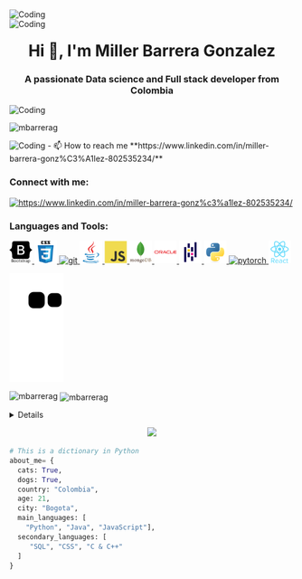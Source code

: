 <div>
  <img align="center" alt="Coding" src="https://i.gifer.com/origin/37/376a66dacbd417010b5eda0d46ada276.gif" width="1000">
  <img align="left" alt="Coding" src="https://i.gifer.com/origin/37/376a66dacbd417010b5eda0d46ada276.gif" width="1000">

</div>


</center>
<h1 align="center">Hi 👋, I'm Miller Barrera Gonzalez</h1>
<h3 align="center">A passionate Data science and Full stack developer from Colombia</h3>
<img alt="Coding" width="400" src="https://i.gifer.com/3HeZ.gif">
<p align="left"> <img src="https://komarev.com/ghpvc/?username=mbarrerag&label=Profile%20views&color=0e75b6&style=flat" alt="mbarrerag" /> </p>

<img alt="Coding" width="400" src="https://i.gifer.com/NvL.gif">
- 📫 How to reach me **https://www.linkedin.com/in/miller-barrera-gonz%C3%A1lez-802535234/**

<h3 align="left">Connect with me:</h3>
<p align="left">
<a href="https://linkedin.com/in/https://www.linkedin.com/in/miller-barrera-gonz%c3%a1lez-802535234/" target="blank"><img align="center" src="https://raw.githubusercontent.com/rahuldkjain/github-profile-readme-generator/master/src/images/icons/Social/linked-in-alt.svg" alt="https://www.linkedin.com/in/miller-barrera-gonz%c3%a1lez-802535234/" height="30" width="40" /></a>
</p>

<h3 align="left">Languages and Tools:</h3>
<p align="left"> <a href="https://getbootstrap.com" target="_blank" rel="noreferrer"> <img src="https://raw.githubusercontent.com/devicons/devicon/master/icons/bootstrap/bootstrap-plain-wordmark.svg" alt="bootstrap" width="40" height="40"/> </a> <a href="https://www.w3schools.com/css/" target="_blank" rel="noreferrer"> <img src="https://raw.githubusercontent.com/devicons/devicon/master/icons/css3/css3-original-wordmark.svg" alt="css3" width="40" height="40"/> </a> <a href="https://git-scm.com/" target="_blank" rel="noreferrer"> <img src="https://www.vectorlogo.zone/logos/git-scm/git-scm-icon.svg" alt="git" width="40" height="40"/> </a> <a href="https://www.java.com" target="_blank" rel="noreferrer"> <img src="https://raw.githubusercontent.com/devicons/devicon/master/icons/java/java-original.svg" alt="java" width="40" height="40"/> </a> <a href="https://developer.mozilla.org/en-US/docs/Web/JavaScript" target="_blank" rel="noreferrer"> <img src="https://raw.githubusercontent.com/devicons/devicon/master/icons/javascript/javascript-original.svg" alt="javascript" width="40" height="40"/> </a> <a href="https://www.mongodb.com/" target="_blank" rel="noreferrer"> <img src="https://raw.githubusercontent.com/devicons/devicon/master/icons/mongodb/mongodb-original-wordmark.svg" alt="mongodb" width="40" height="40"/> </a> <a href="https://www.oracle.com/" target="_blank" rel="noreferrer"> <img src="https://raw.githubusercontent.com/devicons/devicon/master/icons/oracle/oracle-original.svg" alt="oracle" width="40" height="40"/> </a> <a href="https://pandas.pydata.org/" target="_blank" rel="noreferrer"> <img src="https://raw.githubusercontent.com/devicons/devicon/2ae2a900d2f041da66e950e4d48052658d850630/icons/pandas/pandas-original.svg" alt="pandas" width="40" height="40"/> </a> <a href="https://www.python.org" target="_blank" rel="noreferrer"> <img src="https://raw.githubusercontent.com/devicons/devicon/master/icons/python/python-original.svg" alt="python" width="40" height="40"/> </a> <a href="https://pytorch.org/" target="_blank" rel="noreferrer"> <img src="https://www.vectorlogo.zone/logos/pytorch/pytorch-icon.svg" alt="pytorch" width="40" height="40"/> </a> <a href="https://reactjs.org/" target="_blank" rel="noreferrer"> <img src="https://raw.githubusercontent.com/devicons/devicon/master/icons/react/react-original-wordmark.svg" alt="react" width="40" height="40"/> </a> <a href="https://reactnative.dev/" target="_blank" rel="noreferrer"> </a> </p>

![Snake animation](https://github.com/MatheusKristman/MatheusKristman/blob/output/github-contribution-grid-snake.svg)

<p><img align="left" src="https://github-readme-stats.vercel.app/api/top-langs?username=mbarrerag&show_icons=true&locale=en&layout=compact" alt="mbarrerag" /></p>

<p>&nbsp;<img align="center" src="https://github-readme-stats.vercel.app/api?username=mbarrerag&show_icons=true&locale=en" alt="mbarrerag" /></p>





<details>
<p align="center">
  <a href="https://github.com/mbarrerag">
    <img src="http://github-profile-summary-cards.vercel.app/api/cards/profile-details?username=wervlad&theme=transparent" />
  </a>
  <a href="https://github.com/mbarrerag">
    <img src="https://github-readme-streak-stats.herokuapp.com/?user=wervlad&hide_border=true&card_width=338&theme=transparent" />
  </a>
  <a href="https://github.com/mbarrerag">
    <img src="http://github-profile-summary-cards.vercel.app/api/cards/stats?username=wervlad&theme=transparent" />
  </a>
  <a href="https://github.com/mbarrerag">
    <img src="https://github-readme-stats.vercel.app/api/top-langs/?username=wervlad&langs_count=10&exclude_repo=&hide=jupyter%20notebook,vim%20script,cmake,makefile,batchfile,emacs%20lisp,css,html&layout=default&card_width=699&hide_border=true&theme=transparent" />
  </a>
</p>
</details>

<p align="center">
  <a href="https://github.com/wervlad">
    <img src="https://komarev.com/ghpvc/?username=wervlad&color=blue&style=flat)" />
  </a>
</p>





```Python
# This is a dictionary in Python
about_me= {
  cats: True,
  dogs: True,
  country: "Colombia",
  age: 21,
  city: "Bogota", 
  main_languages: [
    "Python", "Java", "JavaScript"],
  secondary_languages: [
     "SQL", "CSS", "C & C++"
  ]
}

